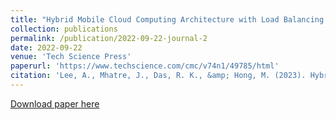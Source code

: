 ```yaml
---
title: "Hybrid Mobile Cloud Computing Architecture with Load Balancing for Healthcare Systems"
collection: publications
permalink: /publication/2022-09-22-journal-2
date: 2022-09-22
venue: 'Tech Science Press'
paperurl: 'https://www.techscience.com/cmc/v74n1/49785/html'
citation: 'Lee, A., Mhatre, J., Das, R. K., &amp; Hong, M. (2023). Hybrid mobile cloud computing architecture with load balancing for healthcare systems. Computers, Materials &amp; Continua, 74(1).'
---
```


<a href='https://www.techscience.com/cmc/v74n1/49785/html'>Download paper here</a>

<!-- Recommended citation: Lee, A., Mhatre, J., Das, R. K., & Hong, M. (2023). Hybrid mobile cloud computing architecture with load balancing for healthcare systems. Computers, Materials & Continua, 74(1). -->